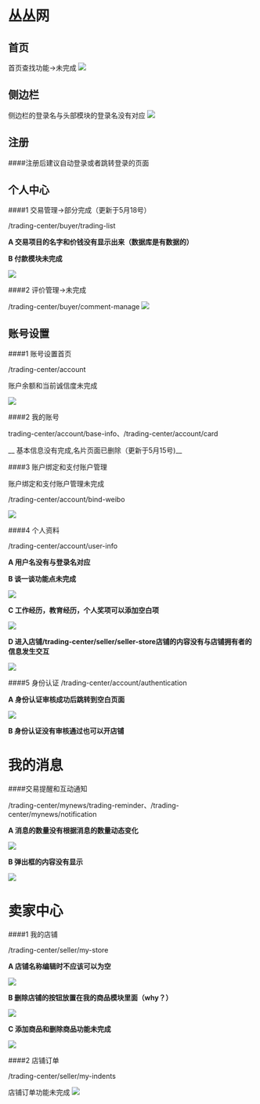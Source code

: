 丛丛网
=========================
首页
-------------------------

首页查找功能->未完成
![](http://i1.tietuku.com/dab1cb694b3846d6.png)

侧边栏
--------------------------

侧边栏的登录名与头部模块的登录名没有对应
![](http://i1.tietuku.com/8aba2ca35c1e7959.png)

注册
-----------------------
####注册后建议自动登录或者跳转登录的页面

个人中心
-------------------------

####1 交易管理->部分完成（更新于5月18号）

/trading-center/buyer/trading-list

__A 交易项目的名字和价钱没有显示出来（数据库是有数据的）__

__B 付款模块未完成__

![](http://i1.tietuku.com/61e46739cb386616.png)

####2 评价管理->未完成

/trading-center/buyer/comment-manage
![](http://i1.tietuku.com/29a9e68e604d3ccc.png)

账号设置
---------
####1 账号设置首页

/trading-center/account

账户余额和当前诚信度未完成

![](http://i1.tietuku.com/093840651ac27ac4.png)

####2 我的账号

trading-center/account/base-info、/trading-center/account/card

__ 基本信息没有完成,名片页面已删除（更新于5月15号)__

####3 账户绑定和支付账户管理

账户绑定和支付账户管理未完成

/trading-center/account/bind-weibo

![](http://i1.tietuku.com/c4a9da4387fc6e2f.png)

####4 个人资料

/trading-center/account/user-info

__A 用户名没有与登录名对应__

__B 谈一谈功能点未完成__

![](http://i1.tietuku.com/beef512a201a238f.png)

__C 工作经历，教育经历，个人奖项可以添加空白项__

![](http://i1.tietuku.com/562265d612929f62.png)

__D 进入店铺/trading-center/seller/seller-store店铺的内容没有与店铺拥有者的信息发生交互__

![](http://i1.tietuku.com/130d025360ae41b8.png)

####5 身份认证
/trading-center/account/authentication

__A 身份认证审核成功后跳转到空白页面__

![](http://i1.tietuku.com/849c30158b7907bd.png)

__B 身份认证没有审核通过也可以开店铺__

我的消息
=========
####交易提醒和互动通知

/trading-center/mynews/trading-reminder、/trading-center/mynews/notification

__A 消息的数量没有根据消息的数量动态变化__

![](http://i1.tietuku.com/8b9c96ab3c069287.png)

__B 弹出框的内容没有显示__

![](http://i1.tietuku.com/6c81d0174d3517c7.png)

卖家中心
=========
####1 我的店铺

/trading-center/seller/my-store

__A 店铺名称编辑时不应该可以为空__

![](http://i1.tietuku.com/403b87955885285a.png)

__B 删除店铺的按钮放置在我的商品模块里面（why？）__


![](http://i1.tietuku.com/ed218d99239ccc36.png)


__C 添加商品和删除商品功能未完成__

![](http://i1.tietuku.com/7825deac9ed2cb0a.png)

####2 店铺订单

/trading-center/seller/my-indents

店铺订单功能未完成
![](http://i1.tietuku.com/e9413d855df1aeb1.png)
